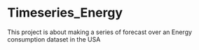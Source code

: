 # Timeseries_Energy
This project is about making a series of forecast over an Energy consumption dataset in the USA
